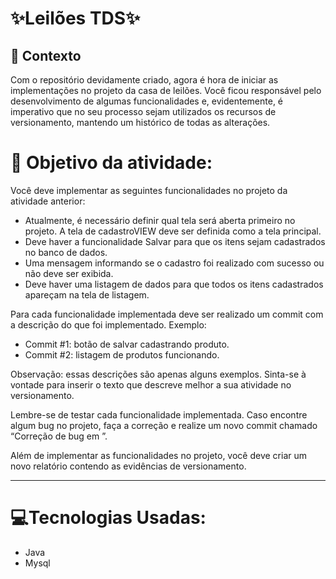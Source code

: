 # ✨Leilões TDS✨

## 💭 Contexto<br>
 
Com o repositório devidamente criado, agora é hora de iniciar as implementações no projeto da casa de leilões.
Você ficou responsável pelo desenvolvimento de algumas funcionalidades e, evidentemente, é imperativo que no seu processo sejam utilizados os recursos de versionamento, mantendo um histórico de todas as alterações.
 

# 🎯 Objetivo da atividade:

Você deve implementar as seguintes funcionalidades no projeto da atividade anterior:<br>
 
- Atualmente, é necessário definir qual tela será aberta primeiro no projeto. A tela de cadastroVIEW deve ser definida como a tela principal.<br>
- Deve haver a funcionalidade Salvar para que os itens sejam cadastrados no banco de dados.<br>
- Uma mensagem informando se o cadastro foi realizado com sucesso ou não deve ser exibida.<br>
- Deve haver uma listagem de dados para que todos os itens cadastrados apareçam na tela de listagem.<br>
 
Para cada funcionalidade implementada deve ser realizado um commit com a descrição do que foi implementado. Exemplo:<br>
 
- Commit #1: botão de salvar cadastrando produto.<br>
- Commit #2: listagem de produtos funcionando.<br>
 
 Observação: essas descrições são apenas alguns exemplos. Sinta-se à vontade para inserir o texto que descreve melhor a sua atividade no versionamento.<br>
 
Lembre-se de testar cada funcionalidade implementada. Caso encontre algum bug no projeto, faça a correção e realize um novo commit chamado “Correção de bug em <local em que ocorria>”.<br>
 
Além de implementar as funcionalidades no projeto, você deve criar um novo relatório contendo as evidências de versionamento.<br>

 ---

# 💻Tecnologias Usadas:

- Java
- Mysql
